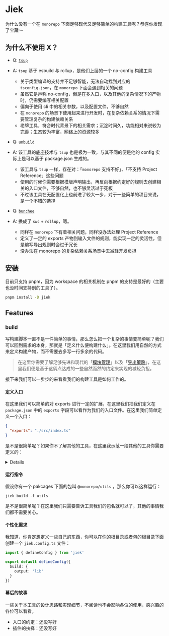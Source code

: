 # Jiek

为什么没有一个在 `monorepo` 下面足够现代又足够简单的构建工具呢？恭喜你发现了宝藏～

## 为什么不使用 X？

- Q: [`tsup`](https://github.com/egoist/tsup)
- A: `tsup` 基于 esbuild 与 rollup，是他们上层的一个 no-config 构建工具
  - 关于类型编译的支持并不足够智能，无法自动找到对应的 `tsconfig.json`，在 `monorepo` 下面会遇到相关的问题
  - 虽然它是声称 no-config，但是在多入口，以及其他的复杂情况下的产物时，仍需要编写相关配置
  - 偏向于使用 cli 中的相关参数，以及配置文件，不够自然
  - 在 `monorepo` 的场景下使用起来进行开发时，在复杂依赖关系的情况下需要管理复杂的构建依赖关系
  - 老牌工具，符合时代背景下的相关需求；沉淀时间久，功能相对来说较为完善；生态较为丰富，网络上的资源较多

- Q: [`unbuild`](https://github.com/unjs/unbuild)
- A: 该工具的底座技术与 `tsup` 也是极为一致，与其不同的便是他的 config 实际上是可以基于 package.json 生成的。
  - 该工具与 `tsup` 一样，存在对：「`monorepo` 支持不好」、「不支持 Project Reference」这些问题
  - 使用的时候你需要根据模版声明输出，再反向根据约定好的规则去创建相关的入口文件，不够自然，也不够灵活过于死板
  - 不过该工具在无配置化上也前进了较大一步，对于一些简单的项目来说，是一个不错的选择

- Q: [`bunchee`](https://github.com/huozhi/bunchee)
- A: 换成了 `swc` + `rollup`，嗯。
  - 同样在 `monorepo` 下有着相关问题，同样没办法处理 Project Reference
  - 定义了一定的 exports 产物到输入文件的规则，能实现一定的灵活性，但是编写导出规则时会过于冗长
  - 没办法在 monorepo 的复杂依赖关系场景中去减轻开发负担

## 安装

目前只支持 pnpm，因为 workspace 的相关机制在 pnpm 的支持是最好的（主要也没时间支持别的工具了）。

```bash
pnpm install -D jiek
```

## Features

### build

写构建脚本一直不是一件简单的事情，那么怎么把一个复杂的事情变简单呢？我们可以回到需求的本身，那就是「定义什么便构建什么」。在这里我们用自然的方式来定义构建产物，而不需要去多写一行多余的代码。

> 在这里你需要了解足够先进和现代的「[模块管理]()」以及「[导出策略]()」，在这里我们便是基于这俩点达成的一些自然而然的约定来实现的减轻负担。

接下来我们可以一步步的来看看我们的构建工具是如何工作的。

#### 定义入口

在这里我们可以简单的对 exports 进行一定的扩展，在这里我们把我们定义在 `package.json` 中的 `exports` 字段可以看作为我们的入口文件。在这里我们简单定义一个入口：

```json
{
  "exports": "./src/index.ts"
}
```

是不是很简单呢？如果你不了解其他的工具，在这里我示范一段其他的工具你需要定义的：

<details>

```json
{
  "type": "module",
  "exports": {
    "import": {
      "types": "./dist/es/index.d.mts",
      "default": "./dist/es/index.mjs"
    },
    "require": {
      "types": "./dist/cjs/index.d.ts",
      "default": "./dist/cjs/index.js"
    }
  }
}
```

</details>

#### 运行指令

假设你有一个 pakcages 下面的包叫 `@monorepo/utils` ，那么你可以这样运行：

```shell
jiek build -f utils
```

是不是很简单呢？在这里我们只需要告诉工具我们的包名就可以了，其他的事情我们都不需要关心。

#### 个性化需求

我知道，你肯定想定义一些自己的东西，你可以在你的根目录或者包的根目录下面创建一个 `jiek.config.ts` 文件：

```typescript
import { defineConfig } from 'jiek'

export default defineConfig({
  build: {
    output: 'lib'
  }
})
```

#### 幕后的故事

一些关于本工具的设计思路和实现细节，不阅读也不会影响各位的使用，感兴趣的各位可以看看。

- 入口的约定：还没写好
- 插件的抉择：还没写好

